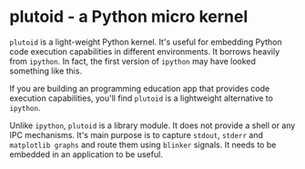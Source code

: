 # plutoid - a Python micro kernel

`plutoid` is a light-weight Python kernel. It's useful for embedding Python code execution capabilities in different environments. It borrows heavily from `ipython`. In fact, the first version of `ipython` may have looked something like this.

If you are building an programming education app that provides code execution capabilities, you'll find `plutoid` is a lightweight alternative to `ipython`.

Unlike `ipython`, `plutoid` is a library module. It does not provide a shell or any IPC mechanisms. It's main purpose is to capture `stdout`, `stderr` and `matplotlib graphs` and route them using `blinker` signals. It needs to be embedded in an application to be useful.